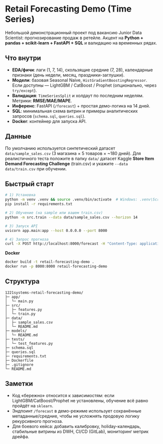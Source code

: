 # Retail Forecasting Demo (Time Series)

Небольшой демонстрационный проект под вакансию Junior Data Scientist: прогнозирование продаж в ретейле.
Акцент на **Python + pandas + scikit-learn + FastAPI + SQL** и валидацию на временных рядах.

## Что внутри
- **EDA/фичи**: лаги (1, 7, 14), скользящие средние (7, 28), календарные признаки (день недели, месяц, праздники-заглушки).
- **Модели**: базовая Seasonal Naive, `HistGradientBoostingRegressor`. Если доступны — LightGBM / CatBoost / Prophet (опционально, через `try/except`).
- **Валидация**: `TimeSeriesSplit` и холдаут по последним неделям. Метрики: **RMSE/MAE/MAPE**.
- **Инференс**: FastAPI (`/forecast`) + простая демо-логика на 14 дней.
- **SQL**: минимальная схема витрин и примеры аналитических запросов (`schema.sql`, `queries.sql`).
- **Docker**: контейнер для запуска API.

## Данные
По умолчанию используется синтетический датасет `data/sample_sales.csv` (3 магазина × 5 товаров × ~180 дней).
Для реалистичного теста положите в папку `data/` датасет Kaggle **Store Item Demand Forecasting Challenge**
(train.csv) и укажите `--data data/train.csv` при обучении.

## Быстрый старт
```bash
# 1) Установка
python -m venv .venv && source .venv/bin/activate  # Windows: .venv\Scripts\activate
pip install -r requirements.txt

# 2) Обучение (на sample или вашем train.csv)
python -m src.train --data data/sample_sales.csv --horizon 14

# 3) Запуск API
uvicorn app.main:app --host 0.0.0.0 --port 8000

# 4) Запрос прогноза
curl -X POST http://localhost:8000/forecast -H "Content-Type: application/json" -d '{"store": 1, "item": 3, "horizon": 14}'
```

**Docker**
```bash
docker build -t retail-forecasting-demo .
docker run -p 8000:8000 retail-forecasting-demo
```

## Структура
```text
1221systems-retail-forecasting-demo/
├─ app/
│  └─ main.py
├─ src/
│  ├─ features.py
│  └─ train.py
├─ data/
│  ├─ sample_sales.csv
│  └─ README.md
├─ models/
│  └─ README.md
├─ tests/
│  └─ test_features.py
├─ schema.sql
├─ queries.sql
├─ requirements.txt
├─ Dockerfile
├─ .gitignore
└─ README.md
```

## Заметки
- Код «бережно» относится к зависимостям: если LightGBM/CatBoost/Prophet не установлены, обучение всё равно пройдёт на `sklearn`.
- Эндпоинт `/forecast` в демо-режиме использует сохранённые метаданные/средние, чтобы не усложнять продовую логику рекурсивного прогноза.
- Для боевого кейса: добавить калибровку, holiday-календарь, стабильные витрины из DWH, CI/CD (GitLab), мониторинг метрик дрейфа.
